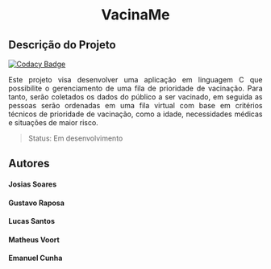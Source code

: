 <h1 align="center"> VacinaMe </h1>

## Descrição do Projeto

[![Codacy Badge](https://api.codacy.com/project/badge/Grade/0ff8f2b68b174597bf1f3156a641cd45)](https://app.codacy.com/gh/josiassoares/VacinaMe?utm_source=github.com&utm_medium=referral&utm_content=josiassoares/VacinaMe&utm_campaign=Badge_Grade_Settings)

<p align="justify"> Este projeto visa desenvolver uma aplicação em linguagem C que possibilite o gerenciamento de uma fila de prioridade de vacinação. Para tanto, serão coletados os dados do público a ser vacinado, em seguida as pessoas serão ordenadas em uma fila virtual com base em critérios técnicos de prioridade de vacinação, como a idade, necessidades médicas e situações de maior risco.
</p>

> Status: Em desenvolvimento

## Autores
<h4>Josias Soares</h4>
<h4>Gustavo Raposa</h4>
<h4>Lucas Santos</h4>
<h4>Matheus Voort</h4>
<h4>Emanuel Cunha</h4>